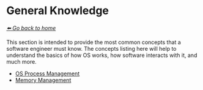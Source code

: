# General Knowledge

*[:arrow_left: Go back to home](../README.md)*

This section is intended to provide the most common concepts that a software engineer must know. The concepts listing here will help to understand the basics of how OS works, how software interacts with it, and much more.


- [OS Process Management](./OS/PROCESS_MANAGMENT.md)
- [Memory Management](./OS/MEMORY_MANAGEMENT.md)